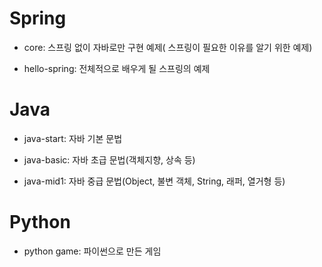 # Spring

- core: 스프링 없이 자바로만 구현 예제( 스프링이 필요한 이유를 알기 위한 예제)

- hello-spring: 전체적으로 배우게 될 스프링의 예제

# Java

- java-start: 자바 기본 문법

- java-basic: 자바 초급 문법(객체지향, 상속 등)

- java-mid1: 자바 중급 문법(Object, 불변 객체, String, 래퍼, 열거형 등)

# Python

- python game: 파이썬으로 만든 게임

